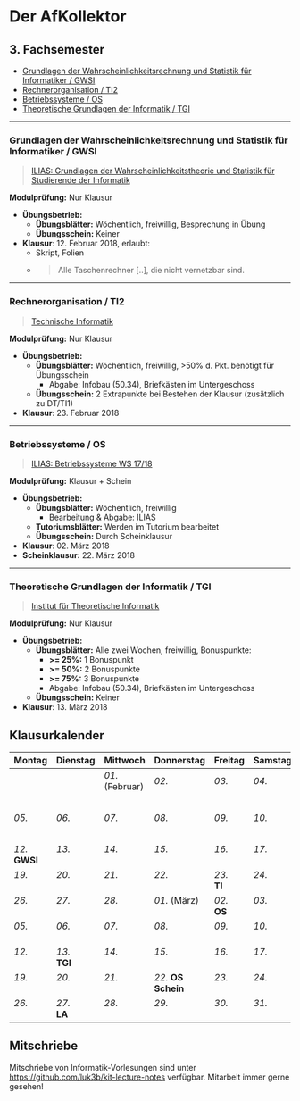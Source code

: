 # Der AfKollektor

## 3. Fachsemester

- [Grundlagen der Wahrscheinlichkeitsrechnung und Statistik für Informatiker / GWSI](#grundlagen-der-wahrscheinlichkeitsrechnung-und-statistik-für-informatiker-gwsi)
- [Rechnerorganisation / TI2](#rechnerorganisation-ti2)
- [Betriebssysteme / OS](#betriebssysteme-os)
- [Theoretische Grundlagen der Informatik / TGI](#theoretische-grundlagen-der-informatik-tgi)

***

### Grundlagen der Wahrscheinlichkeitsrechnung und Statistik für Informatiker / GWSI

> [ILIAS: Grundlagen der Wahrscheinlichkeitstheorie und Statistik für Studierende der Informatik](https://ilias.studium.kit.edu/ilias.php?ref_id=736987&cmdClass=ilrepositorygui&cmdNode=75&baseClass=ilrepositorygui)

**Modulprüfung:** Nur Klausur
- **Übungsbetrieb:**
    - **Übungsblätter:** Wöchentlich, freiwillig, Besprechung in Übung
    - **Übungsschein:** Keiner
- **Klausur**: 12. Februar 2018, erlaubt:
    - Skript, Folien
    - > Alle Taschenrechner [..], die nicht vernetzbar sind.

***

### Rechnerorganisation / TI2

> [Technische Informatik](http://ti.ira.uka.de/TI-2/)

**Modulprüfung:** Nur Klausur
- **Übungsbetrieb:**
    - **Übungsblätter:** Wöchentlich, freiwillig, >50% d. Pkt. benötigt für Übungsschein
        - Abgabe: Infobau (50.34), Briefkästen im Untergeschoss
    - **Übungsschein:** 2 Extrapunkte bei Bestehen der Klausur (zusätzlich zu DT/TI1)
- **Klausur**: 23. Februar 2018

***

### Betriebssysteme / OS

> [ILIAS: Betriebssysteme WS 17/18](https://ilias.studium.kit.edu/ilias.php?ref_id=710820&cmdClass=ilrepositorygui&cmdNode=75&baseClass=ilrepositorygui)

**Modulprüfung:** Klausur + Schein
- **Übungsbetrieb:**
    - **Übungsblätter:** Wöchentlich, freiwillig
        - Bearbeitung & Abgabe: ILIAS
    - **Tutoriumsblätter:** Werden im Tutorium bearbeitet
    - **Übungsschein:** Durch Scheinklausur
- **Klausur**: 02. März 2018
- **Scheinklausur:** 22. März 2018

***

### Theoretische Grundlagen der Informatik / TGI

> [Institut für Theoretische Informatik](https://i11www.iti.kit.edu/teaching/winter2017/tgi/index)

**Modulprüfung:** Nur Klausur
- **Übungsbetrieb:**
    - **Übungsblätter:** Alle zwei Wochen, freiwillig, Bonuspunkte:
        - **>= 25%:** 1 Bonuspunkt
        - **>= 50%:** 2 Bonuspunkte
        - **>= 75%:** 3 Bonuspunkte
        - Abgabe: Infobau (50.34), Briefkästen im Untergeschoss
    - **Übungsschein:** Keiner
- **Klausur**: 13. März 2018

## Klausurkalender

Montag | Dienstag | Mittwoch | Donnerstag | Freitag | Samstag | Sonntag
---|---|---|---|---|---|---
  |  |  | _01._ (Februar)<br>&nbsp; | _02._<br>&nbsp; | _03._<br>&nbsp; | _04._<br>&nbsp;
 _05._<br>&nbsp; | _06._<br>&nbsp; | _07._<br>&nbsp; | _08._<br>&nbsp; | _09._<br>&nbsp; | _10._<br>&nbsp; | _11._ Ende der<br>Vorlesungen
 _12._<br>**GWSI** | _13._<br>&nbsp; | _14._<br>&nbsp; | _15._<br>&nbsp; | _16._<br>&nbsp; | _17._<br>&nbsp; | _18._<br>&nbsp;
 _19._<br>&nbsp; | _20._<br>&nbsp; | _21._<br>&nbsp; | _22._<br>&nbsp; | _23._<br>**TI** | _24._<br>&nbsp; | _25._<br>&nbsp;
 _26._<br>&nbsp; | _27._<br>&nbsp; | _28._<br>&nbsp; | _01._ (März)<br>&nbsp; | _02._<br>**OS** | _03._<br>&nbsp; | _04._<br>&nbsp;
 _05._<br>&nbsp; | _06._<br>&nbsp; | _07._<br>&nbsp; | _08._<br>&nbsp; | _09._<br>&nbsp; | _10._<br>&nbsp; | _11._<br>&nbsp;
 _12._<br>&nbsp; | _13._<br>**TGI** | _14._<br>&nbsp; | _15._<br>&nbsp; | _16._<br>&nbsp; | _17._<br>&nbsp; | _18._<br>&nbsp;
 _19._<br>&nbsp; | _20._<br>&nbsp; | _21._<br>&nbsp; | _22._ **OS**<br>**Schein** | _23._<br>&nbsp; | _24._<br>&nbsp; | _25._<br>&nbsp;
 _26._<br>&nbsp; | _27._<br>**LA** | _28._<br>&nbsp; | _29._<br>&nbsp; | _30._<br>&nbsp; | _31._<br>&nbsp; | 

## Mitschriebe

Mitschriebe von Informatik-Vorlesungen sind unter https://github.com/luk3b/kit-lecture-notes verfügbar. Mitarbeit immer gerne gesehen!
